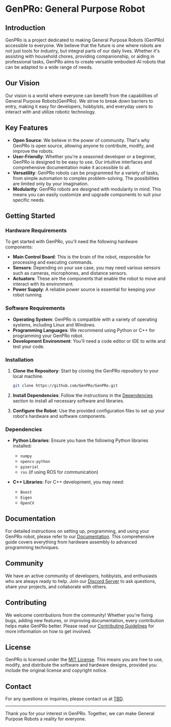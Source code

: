 # GenPRo: General Purpose Robot

## Introduction
GenPRo is a project dedicated to making General Purpose Robots (GenPRo) accessible to everyone. We believe that the future is one where robots are not just tools for industry, but integral parts of our daily lives. Whether it's assisting with household chores, providing companionship, or aiding in professional tasks, GenPRo aims to create versatile embodied-AI robots that can be adapted to a wide range of needs.

## Our Vision
Our vision is a world where everyone can benefit from the capabilities of General Purpose Robots(GenPRo). We strive to break down barriers to entry, making it easy for developers, hobbyists, and everyday users to interact with and utilize robotic technology.

## Key Features
- **Open Source**: We believe in the power of community. That's why GenPRo is open source, allowing anyone to contribute, modify, and improve the robots.
- **User-Friendly**: Whether you're a seasoned developer or a beginner, GenPRo is designed to be easy to use. Our intuitive interfaces and comprehensive documentation make it accessible to all.
- **Versatility**: GenPRo robots can be programmed for a variety of tasks, from simple automation to complex problem-solving. The possibilities are limited only by your imagination.
- **Modularity**: GenPRo robots are designed with modularity in mind. This means you can easily customize and upgrade components to suit your specific needs.

## Getting Started

### Hardware Requirements
To get started with GenPRo, you'll need the following hardware components:

- **Main Control Board**: This is the brain of the robot, responsible for processing and executing commands.
- **Sensors**: Depending on your use case, you may need various sensors such as cameras, microphones, and distance sensors.
- **Actuators**: These are the components that enable the robot to move and interact with its environment.
- **Power Supply**: A reliable power source is essential for keeping your robot running.

### Software Requirements

- **Operating System**: GenPRo is compatible with a variety of operating systems, including Linux and Windows.
- **Programming Languages**: We recommend using Python or C++ for programming your GenPRo robot.
- **Development Environment**: You'll need a code editor or IDE to write and test your code.

### Installation

1. **Clone the Repository**: Start by cloning the GenPRo repository to your local machine.
   ```bash
   git clone https://github.com/GenPRo/GenPRo.git
   ```
2. **Install Dependencies**: Follow the instructions in the [Dependencies](#dependencies) section to install all necessary software and libraries.

3. **Configure the Robot**: Use the provided configuration files to set up your robot's hardware and software components.

### Dependencies

- **Python Libraries**: Ensure you have the following Python libraries installed:
  - `numpy`
  - `opencv-python`
  - `pyserial`
  - `ros` (if using ROS for communication)

- **C++ Libraries**: For C++ development, you may need:
  - `Boost`
  - `Eigen`
  - `OpenCV`

## Documentation
For detailed instructions on setting up, programming, and using your GenPRo robot, please refer to our [Documentation](https://genpro.readthedocs.io/). This comprehensive guide covers everything from hardware assembly to advanced programming techniques.

## Community
We have an active community of developers, hobbyists, and enthusiasts who are always ready to help. Join our [Discord Server](https://discord.gg/genpro) to ask questions, share your projects, and collaborate with others.

## Contributing
We welcome contributions from the community! Whether you're fixing bugs, adding new features, or improving documentation, every contribution helps make GenPRo better. Please read our [Contributing Guidelines](CONTRIBUTING.md) for more information on how to get involved.

## License
GenPRo is licensed under the [MIT License](LICENSE). This means you are free to use, modify, and distribute the software and hardware designs, provided you include the original license and copyright notice.

## Contact
For any questions or inquiries, please contact us at [TBD](TBD).

---

Thank you for your interest in GenPRo. Together, we can make General Purpose Robots a reality for everyone.
